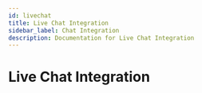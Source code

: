 ```yaml
---
id: livechat
title: Live Chat Integration
sidebar_label: Chat Integration
description: Documentation for Live Chat Integration
---
```


# Live Chat Integration
